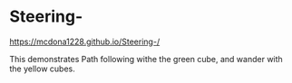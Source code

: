# Steering-

https://mcdona1228.github.io/Steering-/

This demonstrates Path following withe the green cube, and wander with the yellow cubes. 
